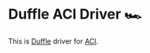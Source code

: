# Duffle ACI Driver 🏎

This is [Duffle][duffle] driver for [ACI][aci].

[duffle]: https://github.com/deislabs/duffle
[aci]: https://azure.microsoft.com/en-us/services/container-instances/
